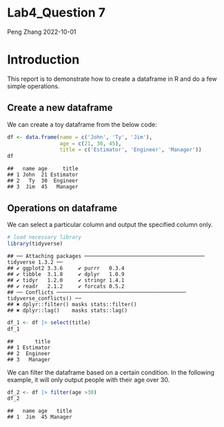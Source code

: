 Lab4_Question 7
================
Peng Zhang
2022-10-01

# Introduction

This report is to demonstrate how to create a dataframe in R and do a
few simple operations.

## Create a new dataframe

We can create a toy dataframe from the below code:

``` r
df <- data.frame(name = c('John', 'Ty', 'Jim'),
                 age = c(21, 30, 45),
                 title = c('Estimator', 'Engineer', 'Manager'))
df
```

    ##   name age     title
    ## 1 John  21 Estimator
    ## 2   Ty  30  Engineer
    ## 3  Jim  45   Manager

## Operations on dataframe

We can select a particular column and output the specified column only.

``` r
# load necessary library
library(tidyverse)
```

    ## ── Attaching packages ─────────────────────────────────────── tidyverse 1.3.2 ──
    ## ✔ ggplot2 3.3.6     ✔ purrr   0.3.4
    ## ✔ tibble  3.1.8     ✔ dplyr   1.0.9
    ## ✔ tidyr   1.2.0     ✔ stringr 1.4.1
    ## ✔ readr   2.1.2     ✔ forcats 0.5.2
    ## ── Conflicts ────────────────────────────────────────── tidyverse_conflicts() ──
    ## ✖ dplyr::filter() masks stats::filter()
    ## ✖ dplyr::lag()    masks stats::lag()

``` r
df_1 <- df |> select(title)
df_1
```

    ##       title
    ## 1 Estimator
    ## 2  Engineer
    ## 3   Manager

We can filter the dataframe based on a certain condition. In the
following example, it will only output people with their age over 30.

``` r
df_2 <- df |> filter(age >30)
df_2
```

    ##   name age   title
    ## 1  Jim  45 Manager
